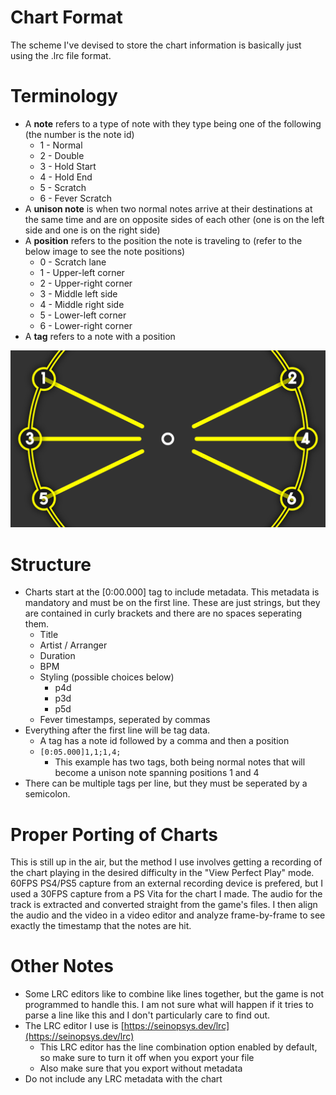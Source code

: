 # Chart Format
The scheme I've devised to store the chart information is basically just using the .lrc file format.

# Terminology
- A **note** refers to a type of note with they type being one of the following (the number is the note id)
    - 1 - Normal
    - 2 - Double
    - 3 - Hold Start
    - 4 - Hold End
    - 5 - Scratch
    - 6 - Fever Scratch
- A **unison note** is when two normal notes arrive at their destinations at the same time and are on opposite sides of each other (one is on the left side and one is on the right side) 
- A **position** refers to the position the note is traveling to (refer to the below image to see the note positions)
    - 0 - Scratch lane
    - 1 - Upper-left corner
    - 2 - Upper-right corner
    - 3 - Middle left side
    - 4 - Middle right side
    - 5 - Lower-left corner
    - 6 - Lower-right corner
- A **tag** refers to a note with a position

![Image representing the positions of the note lanes](FORMAT_IMG01.png)

# Structure
- Charts start at the [0:00.000] tag to include metadata. This metadata is mandatory and must be on the first line. These are just strings, but they are contained in curly brackets and there are no spaces seperating them.
    - Title
    - Artist / Arranger
    - Duration
    - BPM
    - Styling (possible choices below)
        - p4d
        - p3d
        - p5d
    - Fever timestamps, seperated by commas
- Everything after the first line will be tag data.
    - A tag has a note id followed by a comma and then a position
    - `[0:05.000]1,1;1,4;`
      - This example has two tags, both being normal notes that will become a unison note spanning positions 1 and 4
- There can be multiple tags per line, but they must be seperated by a semicolon.

# Proper Porting of Charts
This is still up in the air, but the method I use involves getting a recording of the chart playing in the desired difficulty in the "View Perfect Play" mode. 60FPS PS4/PS5 capture from an external recording device is prefered, but I used a 30FPS capture from a PS Vita for the chart I made. The audio for the track is extracted and converted straight from the game's files. I then align the audio and the video in a video editor and analyze frame-by-frame to see exactly the timestamp that the notes are hit.

# Other Notes
- Some LRC editors like to combine like lines together, but the game is not programmed to handle this. I am not sure what will happen if it tries to parse a line like this and I don't particularly care to find out.
- The LRC editor I use is [https://seinopsys.dev/lrc](https://seinopsys.dev/lrc)
    - This LRC editor has the line combination option enabled by default, so make sure to turn it off when you export your file
    - Also make sure that you export without metadata
- Do not include any LRC metadata with the chart